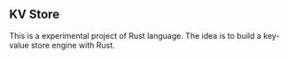 ## KV Store
This is a experimental project of Rust language. The idea is to build a key-value store engine with Rust.
